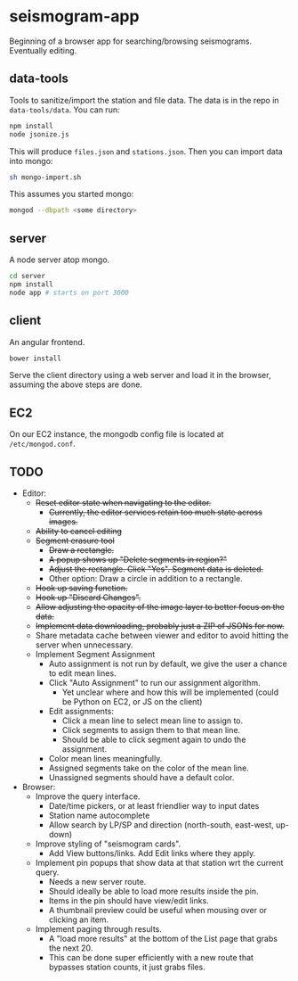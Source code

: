 seismogram-app
==============

Beginning of a browser app for searching/browsing seismograms. Eventually editing.

data-tools
----------
Tools to sanitize/import the station and file data. The data is in the repo in `data-tools/data`. You can run:
```sh
npm install
node jsonize.js
```

This will produce `files.json` and `stations.json`. Then you can import data into mongo:
```sh
sh mongo-import.sh
```

This assumes you started mongo:
```sh
mongod --dbpath <some directory>
```

server
------
A node server atop mongo.
```sh
cd server
npm install
node app # starts on port 3000
```

client
------
An angular frontend.
```sh
bower install
```
Serve the client directory using a web server and load it in the browser, assuming the above steps are done.

EC2
---
On our EC2 instance, the mongodb config file is located at `/etc/mongod.conf`.

TODO
----

* Editor:
  * ~~Reset editor state when navigating to the editor.~~
    * ~~Currently, the editor services retain too much state across images.~~
  * ~~Ability to cancel editing~~
  * ~~Segment erasure tool~~
    * ~~Draw a rectangle.~~
    * ~~A popup shows up "Delete segments in region?"~~
    * ~~Adjust the rectangle. Click "Yes". Segment data is deleted.~~
    * Other option: Draw a circle in addition to a rectangle.
  * ~~Hook up saving function.~~
  * ~~Hook up "Discard Changes".~~
  * ~~Allow adjusting the opacity of the image layer to better focus on the data.~~
  * ~~Implement data downloading, probably just a ZIP of JSONs for now.~~
  * Share metadata cache between viewer and editor to avoid hitting the server when unnecessary.
  * Implement Segment Assignment
    * Auto assignment is not run by default, we give the user a chance to edit mean lines.
    * Click "Auto Assignment" to run our assignment algorithm.
      * Yet unclear where and how this will be implemented (could be Python on EC2, or JS on the client)
    * Edit assignments:
      * Click a mean line to select mean line to assign to.
      * Click segments to assign them to that mean line.
      * Should be able to click segment again to undo the assignment.
    * Color mean lines meaningfully.
    * Assigned segments take on the color of the mean line.
    * Unassigned segments should have a default color.
* Browser:
  * Improve the query interface.
    * Date/time pickers, or at least friendlier way to input dates
    * Station name autocomplete
    * Allow search by LP/SP and direction (north-south, east-west, up-down)
  * Improve styling of "seismogram cards".
    * Add View buttons/links. Add Edit links where they apply.
  * Implement pin popups that show data at that station wrt the current query.
    * Needs a new server route.
    * Should ideally be able to load more results inside the pin.
    * Items in the pin should have view/edit links.
    * A thumbnail preview could be useful when mousing over or clicking an item.
  * Implement paging through results.
    * A "load more results" at the bottom of the List page that grabs the next 20.
    * This can be done super efficiently with a new route that bypasses station counts, it just grabs files.
